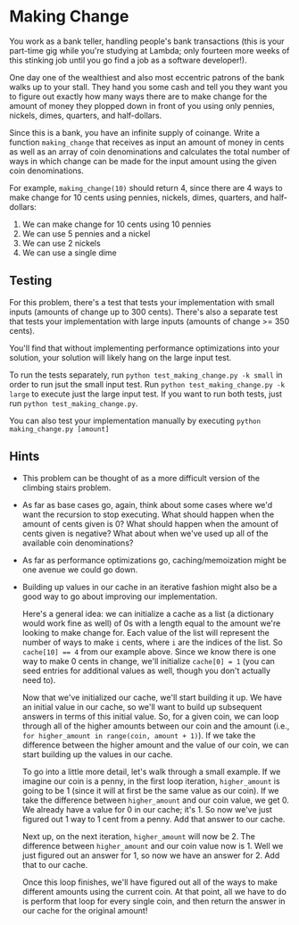 # Making Change

You work as a bank teller, handling people's bank transactions (this is your part-time gig while you're studying at Lambda; only fourteen more weeks of this stinking job until you go find a job as a software developer!). 

One day one of the wealthiest and also most eccentric patrons of the bank walks up to your stall. They hand you some cash and tell you they want you to figure out exactly how many ways there are to make change for the amount of money they plopped down in front of you using only pennies, nickels, dimes, quarters, and half-dollars. 

Since this is a bank, you have an infinite supply of coinange. Write a function `making_change` that receives as input an amount of money in cents as well as an array of coin denominations and calculates the total number of ways in which change can be made for the input amount using the given coin denominations. 

For example, `making_change(10)` should return 4, since there are 4 ways to make change for 10 cents using pennies, nickels, dimes, quarters, and half-dollars:

 1. We can make change for 10 cents using 10 pennies
 2. We can use 5 pennies and a nickel
 3. We can use 2 nickels
 4. We can use a single dime


## Testing 

For this problem, there's a test that tests your implementation with small inputs (amounts of change up to 300 cents). There's also a separate test that tests your implementation with large inputs (amounts of change >= 350 cents). 

You'll find that without implementing performance optimizations into your solution, your solution will likely hang on the large input test. 

To run the tests separately, run `python test_making_change.py -k small` in order to run jsut the small input test. Run `python test_making_change.py -k large` to execute just the large input test. If you want to run both tests, just run `python test_making_change.py`.

You can also test your implementation manually by executing `python making_change.py [amount]`

## Hints

 * This problem can be thought of as a more difficult version of the climbing stairs problem. 
 * As far as base cases go, again, think about some cases where we'd want the recursion to stop executing. What should happen when the amount of cents given is 0? What should happen when the amount of cents given is negative? What about when we've used up all of the available coin denominations?
 * As far as performance optimizations go, caching/memoization might be one avenue we could go down. 
 * Building up values in our cache in an iterative fashion might also be a good way to go about improving our implementation. 
 
   Here's a general idea: we can initialize a cache as a list (a dictionary would work fine as well) of 0s with a length equal to the amount we're looking to make change for. Each value of the list will represent the number of ways to make `i` cents, where `i` are the indices of the list. So `cache[10] == 4` from our example above. Since we know there is one way to make 0 cents in change, we'll initialize `cache[0] = 1` (you can seed entries for additional values as well, though you don't actually need to). 

   Now that we've initialized our cache, we'll start building it up. We have an initial value in our cache, so we'll want to build up subsequent answers in terms of this initial value. So, for a given coin, we can loop through all of the higher amounts between our coin and the amount (i.e., `for higher_amount in range(coin, amount + 1)`). If we take the difference between the higher amount and the value of our coin, we can start building up the values in our cache. 

   To go into a little more detail, let's walk through a small example. If we imagine our coin is a penny, in the first loop iteration, `higher_amount` is going to be 1 (since it will at first be the same value as our coin). If we take the difference between `higher_amount` and our coin value, we get 0. We already have a value for 0 in our cache; it's 1. So now we've just figured out 1 way to 1 cent from a penny. Add that answer to our cache. 

   Next up, on the next iteration, `higher_amount` will now be 2. The difference between `higher_amount` and our coin value now is 1. Well we just figured out an answer for 1, so now we have an answer for 2. Add that to our cache. 

   Once this loop finishes, we'll have figured out all of the ways to make different amounts using the current coin. At that point, all we have to do is perform that loop for every single coin, and then return the answer in our cache for the original amount!